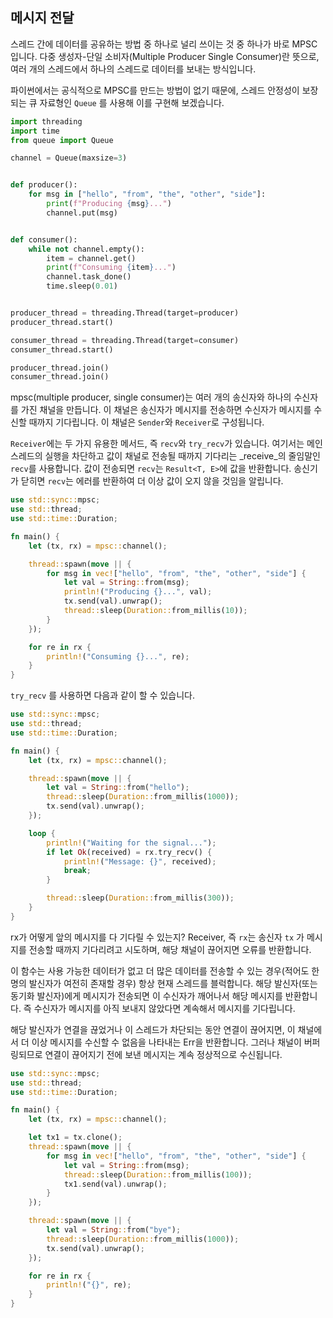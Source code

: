 ## 메시지 전달

스레드 간에 데이터를 공유하는 방법 중 하나로 널리 쓰이는 것 중 하나가 바로 MPSC입니다. 다중 생성자-단일 소비자(Multiple Producer Single Consumer)란 뜻으로, 여러 개의 스레드에서 하나의 스레드로 데이터를 보내는 방식입니다.

파이썬에서는 공식적으로 MPSC를 만드는 방법이 없기 때문에, 스레드 안정성이 보장되는 큐 자료형인 `Queue` 를 사용해 이를 구현해 보겠습니다.

```python
import threading
import time
from queue import Queue

channel = Queue(maxsize=3)


def producer():
    for msg in ["hello", "from", "the", "other", "side"]:
        print(f"Producing {msg}...")
        channel.put(msg)


def consumer():
    while not channel.empty():
        item = channel.get()
        print(f"Consuming {item}...")
        channel.task_done()
        time.sleep(0.01)


producer_thread = threading.Thread(target=producer)
producer_thread.start()

consumer_thread = threading.Thread(target=consumer)
consumer_thread.start()

producer_thread.join()
consumer_thread.join()

```

mpsc(multiple producer, single consumer)는 여러 개의 송신자와 하나의 수신자를 가진 채널을 만듭니다. 이 채널은 송신자가 메시지를 전송하면 수신자가 메시지를 수신할 때까지 기다립니다. 이 채널은 `Sender`와 `Receiver`로 구성됩니다.

`Receiver`에는 두 가지 유용한 메서드, 즉 `recv`와 `try_recv`가 있습니다. 여기서는 메인 스레드의 실행을 차단하고 값이 채널로 전송될 때까지 기다리는 _receive_의 줄임말인 `recv`를 사용합니다. 값이 전송되면 `recv`는 `Result<T, E>`에 값을 반환합니다. 송신기가 닫히면 `recv`는 에러를 반환하여 더 이상 값이 오지 않을 것임을 알립니다.

```rust
use std::sync::mpsc;
use std::thread;
use std::time::Duration;

fn main() {
    let (tx, rx) = mpsc::channel();

    thread::spawn(move || {
        for msg in vec!["hello", "from", "the", "other", "side"] {
            let val = String::from(msg);
            println!("Producing {}...", val);
            tx.send(val).unwrap();
            thread::sleep(Duration::from_millis(10));
        }
    });

    for re in rx {
        println!("Consuming {}...", re);
    }
}

```



`try_recv` 를 사용하면 다음과 같이 할 수 있습니다.

```rust
use std::sync::mpsc;
use std::thread;
use std::time::Duration;

fn main() {
    let (tx, rx) = mpsc::channel();

    thread::spawn(move || {
        let val = String::from("hello");
        thread::sleep(Duration::from_millis(1000));
        tx.send(val).unwrap();
    });

    loop {
        println!("Waiting for the signal...");
        if let Ok(received) = rx.try_recv() {
            println!("Message: {}", received);
            break;
        }

        thread::sleep(Duration::from_millis(300));
    }
}

```

rx가 어떻게 앞의 메시지를 다 기다릴 수 있는지? Receiver, 즉 `rx`는 송신자 `tx` 가 메시지를 전송할 때까지 기다리려고 시도하며, 해당 채널이 끊어지면 오류를 반환합니다.

이 함수는 사용 가능한 데이터가 없고 더 많은 데이터를 전송할 수 있는 경우(적어도 한 명의 발신자가 여전히 존재할 경우) 항상 현재 스레드를 블럭합니다. 해당 발신자(또는 동기화 발신자)에게 메시지가 전송되면 이 수신자가 깨어나서 해당 메시지를 반환합니다. 즉 수신자가 메시지를 아직 보내지 않았다면 계속해서 메시지를 기다립니다.

해당 발신자가 연결을 끊었거나 이 스레드가 차단되는 동안 연결이 끊어지면, 이 채널에서 더 이상 메시지를 수신할 수 없음을 나타내는 Err을 반환합니다. 그러나 채널이 버퍼링되므로 연결이 끊어지기 전에 보낸 메시지는 계속 정상적으로 수신됩니다.

```rust
use std::sync::mpsc;
use std::thread;
use std::time::Duration;

fn main() {
    let (tx, rx) = mpsc::channel();

    let tx1 = tx.clone();
    thread::spawn(move || {
        for msg in vec!["hello", "from", "the", "other", "side"] {
            let val = String::from(msg);
            thread::sleep(Duration::from_millis(100));
            tx1.send(val).unwrap();
        }
    });

    thread::spawn(move || {
        let val = String::from("bye");
        thread::sleep(Duration::from_millis(1000));
        tx.send(val).unwrap();
    });

    for re in rx {
        println!("{}", re);
    }
}

```
